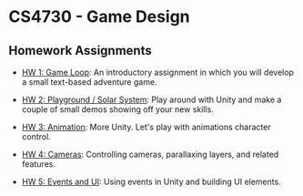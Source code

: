 CS4730 - Game Design
===============================

<a name="introduction"></a>Homework Assignments
--------------------------------------- 

- [HW 1: Game Loop](./gameloop.html): An introductory assignment in which you will develop a small text-based adventure game.


- [HW 2: Playground / Solar System](./playground.html): Play around with Unity and make a couple of small demos showing off your new skills.


- [HW 3: Animation](./animation.html): More Unity. Let's play with animations character control.


- [HW 4: Cameras](./camera.html): Controlling cameras, parallaxing layers, and related features.


- [HW 5: Events and UI](./events.html): Using events in Unity and building UI elements. 

